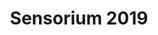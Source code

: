 ---
title: 'Sensorium 2019'
menu: Home
onpage_menu: true
body_classes: 'modular header-image fullwidth'
content:
    items: '@self.modular'
    order:
        by: default
        dir: asc
        custom:
            - _showcase
            - _speakers
            #- _programme
            - _workshops
            #- _installations
            #- _performance
            #- _city-stage
            #- _lab
            - _news
            - _advisors
            - _about
            - _partners
            #- _warmup
---